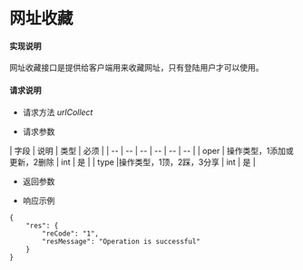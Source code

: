 # 网址收藏

#### **实现说明**  

网址收藏接口是提供给客户端用来收藏网址，只有登陆用户才可以使用。

#### **请求说明**

* 请求方法 *urlCollect*

* 请求参数

| 字段 | 说明 | 类型 | 必须 |
| -- | -- | -- | -- | -- | -- |
| oper | 操作类型，1添加或更新，2删除 | int | 是 |
| type |操作类型，1顶，2踩，3分享 | int | 是 |

* 返回参数

* 响应示例

```
{
    "res": {
        "reCode": "1", 
        "resMessage": "Operation is successful"
    }
}
```
